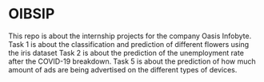 # OIBSIP

This repo is about the internship projects for the company Oasis Infobyte.
Task 1 is about the classification and prediction of different flowers using the iris dataset
Task 2 is about the prediction of the unemployment rate after the COVID-19 breakdown.
Task 5 is about the prediction of how much amount of ads are being advertised on the different types of devices.
